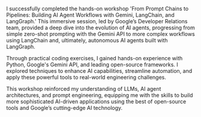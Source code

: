I successfully completed the hands-on workshop 'From Prompt Chains to Pipelines: Building AI Agent Workflows with Gemini, LangChain, and LangGraph.' This immersive session, led by Google’s Developer Relations team, provided a deep dive into the evolution of AI agents, progressing from simple zero-shot prompting with the Gemini API to more complex workflows using LangChain and, ultimately, autonomous AI agents built with LangGraph.

Through practical coding exercises, I gained hands-on experience with Python, Google's Gemini API, and leading open-source frameworks. I explored techniques to enhance AI capabilities, streamline automation, and apply these powerful tools to real-world engineering challenges.

This workshop reinforced my understanding of LLMs, AI agent architectures, and prompt engineering, equipping me with the skills to build more sophisticated AI-driven applications using the best of open-source tools and Google’s cutting-edge AI technology.
